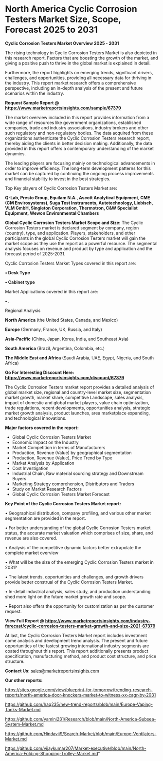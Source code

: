 # North America Cyclic Corrosion Testers Market Size, Scope, Forecast 2025 to 2031

<Strong> Cyclic Corrosion Testers Market Overview 2025 - 2031</strong>

The rising technology in Cyclic Corrosion Testers Market is also depicted in this research report. Factors that are boosting the growth of the market, and giving a positive push to thrive in the global market is explained in detail.

Furthermore, the report highlights on emerging trends, significant drivers, challenges, and opportunities, providing all necessary data for thriving in the industry. This report market research offers a comprehensive perspective, including an in-depth analysis of the present and future scenarios within the industry.

<strong>Request Sample Report @ <a href=https://www.marketreportsinsights.com/sample/67379>https://www.marketreportsinsights.com/sample/67379</a></strong>

The market overview included in this report provides information from a wide range of resources like government organizations, established companies, trade and industry associations, industry brokers and other such regulatory and non-regulatory bodies. The data acquired from these organizations authenticate the Cyclic Corrosion Testers research report, thereby aiding the clients in better decision making. Additionally, the data provided in this report offers a contemporary understanding of the market dynamics.

The leading players are focusing mainly on technological advancements in order to improve efficiency. The long-term development patterns for this market can be captured by continuing the ongoing process improvements and financial stability to invest in the best strategies.

Top Key players of Cyclic Corrosion Testers Market are:

<strong>Q-Lab, Presto Group, Equilam N.A., Ascott Analytical Equipment, CME (CM Envirosystems), Suga Test Instruments, Autotechnology, Liebisch, VLM GmbH, Singleton Corporation, Thermotron, C&W Specialist Equipment, Wewon Environmental Chambers</strong>

<strong><b>Global Cyclic Corrosion Testers Market Scope and Size:</b></strong>
The Cyclic Corrosion Testers market is declared segment by company, region (country), type, and application. Players, stakeholders, and other participants in the global Cyclic Corrosion Testers market will gain the market scope as they use the report as a powerful resource. The segmental analysis focuses on revenue and product by type and application and the forecast period of 2025-2031.

Cyclic Corrosion Testers Market Types covered in this report are:

<strong>• Desk Type

• Cabinet type</strong>

Market Applications covered in this report are:

<strong>• .</strong> 

Regional Analysis

<strong>North America</strong> (the United States, Canada, and Mexico)

<strong>Europe</strong> (Germany, France, UK, Russia, and Italy)

<strong>Asia-Pacific</strong> (China, Japan, Korea, India, and Southeast Asia)

<strong>South America</strong> (Brazil, Argentina, Colombia, etc.)

<strong>The Middle East and Africa</strong> (Saudi Arabia, UAE, Egypt, Nigeria, and South Africa)

<strong>Go For Interesting Discount Here: <a href=https://www.marketreportsinsights.com/discount/67379>https://www.marketreportsinsights.com/discount/67379</a></strong>

The Cyclic Corrosion Testers market report provides a detailed analysis of global market size, regional and country-level market size, segmentation market growth, market share, competitive Landscape, sales analysis, impact of domestic and global market players, value chain optimization, trade regulations, recent developments, opportunities analysis, strategic market growth analysis, product launches, area marketplace expanding, and technological innovations.

<strong><b>Major factors covered in the report:</b></strong>
<ul>
  <li>Global Cyclic Corrosion Testers Market </li>
  <li>Economic Impact on the Industry</li>
  <li>Market Competition in terms of Manufacturers</li>
  <li>Production, Revenue (Value) by geographical segmentation</li>
  <li>Production, Revenue (Value), Price Trend by Type</li>
  <li>Market Analysis by Application</li>
  <li>Cost Investigation</li>
  <li>Industrial Chain, Raw material sourcing strategy and Downstream Buyers</li>
  <li>Marketing Strategy comprehension, Distributors and Traders</li>
  <li>Study on Market Research Factors</li>
  <li>Global Cyclic Corrosion Testers Market Forecast</li>
</ul>

<strong><b>Key Point of the Cyclic Corrosion Testers Market report:</b></strong>

• Geographical distribution, company profiling, and various other market segmentation are provided in the report.

• For better understanding of the global Cyclic Corrosion Testers market status, the accurate market valuation which comprises of size, share, and revenue are also covered.

• Analysis of the competitive dynamic factors better extrapolate the complete market overview

• What will be the size of the emerging Cyclic Corrosion Testers market in 2031?

• The latest trends, opportunities and challenges, and growth drivers provide better construal of the Cyclic Corrosion Testers Market.

• In-detail industrial analysis, sales study, and production understanding shed more light on the future market growth rate and scope.

• Report also offers the opportunity for customization as per the customer request.

<strong><b>View Full Report @ <a href=https://www.marketreportsinsights.com/industry-forecast/cyclic-corrosion-testers-market-growth-and-size-2021-67379>https://www.marketreportsinsights.com/industry-forecast/cyclic-corrosion-testers-market-growth-and-size-2021-67379</a></b></strong>


At last, the Cyclic Corrosion Testers Market report includes investment come analysis and development trend analysis. The present and future opportunities of the fastest growing international industry segments are coated throughout this report. This report additionally presents product specification, manufacturing method, and product cost structure, and price structure.

<strong>Contact Us:</strong>
sales@marketreportsinsights.com

<strong>Our other reports:</strong>

<a href=https://sites.google.com/view/blueprint-for-tomorrow/trending-research-reports/north-america-door-knockers-market-to-witness-xx-cagr-by-2031>https://sites.google.com/view/blueprint-for-tomorrow/trending-research-reports/north-america-door-knockers-market-to-witness-xx-cagr-by-2031</a>

<a href=https://github.com/haq235/new-trend-reports/blob/main/Europe-Vaping-Tanks-Market.md>https://github.com/haq235/new-trend-reports/blob/main/Europe-Vaping-Tanks-Market.md</a>

<a href=https://github.com/yamini231/Research/blob/main/North-America-Subsea-System-Market.md>https://github.com/yamini231/Research/blob/main/North-America-Subsea-System-Market.md</a>

<a href=https://github.com/Hindavii9/Search-Market/blob/main/Europe-Ventilators-Market.md>https://github.com/Hindavii9/Search-Market/blob/main/Europe-Ventilators-Market.md</a>

<a href=https://github.com/vijaykumar207/Market-executive/blob/main/North-America-Folding-Shopping-Trolley-Market.md>https://github.com/vijaykumar207/Market-executive/blob/main/North-America-Folding-Shopping-Trolley-Market.md</a>"
